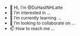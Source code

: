 - 👋 Hi, I’m @DuHastNHLatte
- 👀 I’m interested in ...
- 🌱 I’m currently learning ...
- 💞️ I’m looking to collaborate on ...
- 📫 How to reach me ...

<!---
DuHastNHLatte/DuHastNHLatte is a ✨ special ✨ repository because its `README.md` (this file) appears on your GitHub profile.
You can click the Preview link to take a look at your changes.
--->
